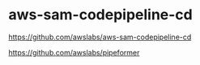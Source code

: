 # aws-sam-codepipeline-cd
https://github.com/awslabs/aws-sam-codepipeline-cd


https://github.com/awslabs/pipeformer
